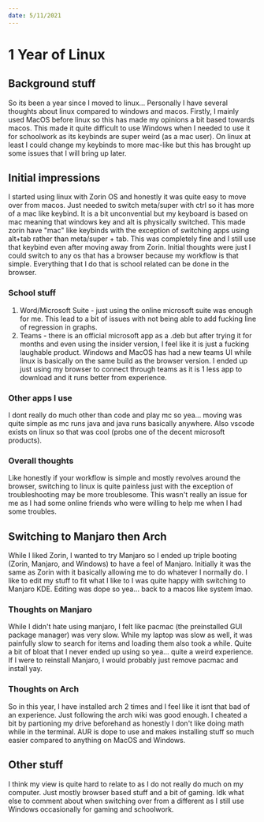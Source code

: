 ```yaml
---
date: 5/11/2021
---
```

# 1 Year of Linux

## Background stuff
So its been a year since I moved to linux... Personally I have several thoughts about linux compared to windows and macos. Firstly, I mainly used MacOS before linux so this has made my opinions a bit based towards macos. This made it quite difficult to use Windows when I needed to use it for schoolwork as its keybinds are super weird (as a mac user). On linux at least I could change my keybinds to more mac-like but this has brought up some issues that I will bring up later. 

## Initial impressions
I started using linux with Zorin OS and honestly it was quite easy to move over from macos. Just needed to switch meta/super with ctrl so it has more of a mac like keybind. It is a bit unconvential but my keyboard is based on mac meaning that windows key and alt is physically switched. This made zorin have "mac" like keybinds with the exception of switching apps using alt+tab rather than meta/super + tab. This was completely fine and I still use that keybind even after moving away from Zorin. Initial thoughts were just I could switch to any os that has a browser because my workflow is that simple. Everything that I do that is school related can be done in the browser. 

### School stuff 
1. Word/Microsoft Suite - just using the online microsoft suite was enough for me. This lead to a bit of issues with not being able to add fucking line of regression in graphs.
2. Teams - there is an official microsoft app as a .deb but after trying it for months and even using the insider version, I feel like it is just a fucking laughable product. Windows and MacOS has had a new teams UI while linux is basically on the same build as the browser version. I ended up just using my browser to connect through teams as it is 1 less app to download and it runs better from experience.

### Other apps I use
I dont really do much other than code and play mc so yea... moving was quite simple as mc runs java and java runs basically anywhere. Also vscode exists on linux so that was cool (probs one of the decent microsoft products).

### Overall thoughts
Like honestly if your workflow is simple and mostly revolves around the browser, switching to linux is quite painless just with the exception of troubleshooting may be more troublesome. This wasn't really an issue for me as I had some online friends who were willing to help me when I had some troubles.

## Switching to Manjaro then Arch
While I liked Zorin, I wanted to try Manjaro so I ended up triple booting (Zorin, Manjaro, and Windows) to have a feel of Manjaro. Initially it was the same as Zorin with it basically allowing me to do whatever I normally do. I like to edit my stuff to fit what I like to I was quite happy with switching to Manjaro KDE. Editing was dope so yea... back to a macos like system lmao.

### Thoughts on Manjaro
While I didn't hate using manjaro, I felt like pacmac (the preinstalled GUI package manager) was very slow. While my laptop was slow as well, it was painfully slow to search for items and loading them also took a while. Quite a bit of bloat that I never ended up using so yea... quite a weird experience. If I were to reinstall Manjaro, I would probably just remove pacmac and install yay. 

### Thoughts on Arch
So in this year, I have installed arch 2 times and I feel like it isnt that bad of an experience. Just following the arch wiki was good enough. I cheated a bit by partioning my drive beforehand as honestly I don't like doing math while in the terminal. AUR is dope to use and makes installing stuff so much easier compared to anything on MacOS and Windows.

## Other stuff
I think my view is quite hard to relate to as I do not really do much on my computer. Just mostly browser based stuff and a bit of gaming. Idk what else to comment about when switching over from a different as I still use Windows occasionally for gaming and schoolwork.